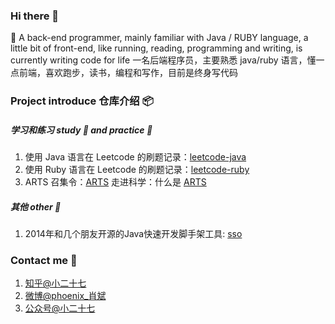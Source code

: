 ### Hi there 👋

🌱 A back-end programmer, mainly familiar with Java / RUBY language, a little bit of front-end, like running, reading, programming and writing, is currently writing code for life 一名后端程序员，主要熟悉 java/ruby 语言，懂一点前端，喜欢跑步，读书，编程和写作，目前是终身写代码


### Project introduce 仓库介绍 📦
##### 学习和练习 study 📕 and practice 🔨
1. 使用 Java 语言在 Leetcode 的刷题记录：[leetcode-java](https://github.com/xiao2shiqi/leetcode-java)
2. 使用 Ruby 语言在 Leetcode 的刷题记录：[leetcode-ruby](https://github.com/xiao2shiqi/leetcode-ruby)
3. ARTS 召集令：[ARTS](https://github.com/xiao2shiqi/ARTS) 走进科学：什么是 [ARTS](https://www.jianshu.com/p/951607ebbba0)

##### 其他 other 🔫
1. 2014年和几个朋友开源的Java快速开发脚手架工具: [sso](https://github.com/ossbar/sso)

### Contact me 📱
1. [知乎@小二十七](https://www.zhihu.com/people/xiao-bin-91/posts) 
2. [微博@phoenix_肖斌](https://weibo.com/u/2102996894)
3. [公众号@小二十七](https://highlight.s3.cn-northwest-1.amazonaws.com.cn/1564929103262)

<!--
**xiao2shiqi/xiao2shiqi** is a ✨ _special_ ✨ repository because its `README.md` (this file) appears on your GitHub profile.

Here are some ideas to get you started:
- 📕
- 🔭 I’m currently working on ...
- 🌱 I’m currently learning ...
- 👯 I’m looking to collaborate on ...
- 🤔 I’m looking for help with ...
- 💬 Ask me about ...
- 📫 How to reach me: ...
- 😄 Pronouns: ...
- ⚡ Fun fact: ...
-->
